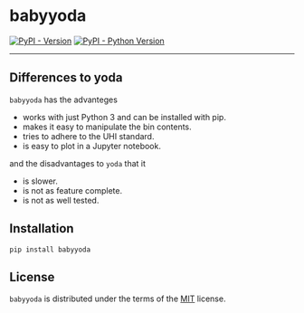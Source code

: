 # babyyoda

[![PyPI - Version](https://img.shields.io/pypi/v/babyyoda.svg)](https://pypi.org/project/babyyoda)
[![PyPI - Python Version](https://img.shields.io/pypi/pyversions/babyyoda.svg)](https://pypi.org/project/babyyoda)

-----

## Differences to yoda

`babyyoda` has the advanteges

- works with just Python 3 and can be installed with pip.
- makes it easy to manipulate the bin contents.
- tries to adhere to the UHI standard.
- is easy to plot in a Jupyter notebook.

and the disadvantages to `yoda` that it

- is slower.
- is not as feature complete.
- is not as well tested.


## Installation

```console
pip install babyyoda
```

## License

`babyyoda` is distributed under the terms of the [MIT](https://spdx.org/licenses/MIT.html) license.

